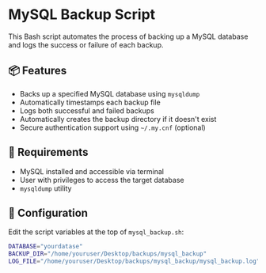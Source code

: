 # MySQL Backup Script

This Bash script automates the process of backing up a MySQL database and logs the success or failure of each backup.

## 📦 Features

- Backs up a specified MySQL database using `mysqldump`
- Automatically timestamps each backup file
- Logs both successful and failed backups
- Automatically creates the backup directory if it doesn't exist
- Secure authentication support using `~/.my.cnf` (optional)

## 🧾 Requirements

- MySQL installed and accessible via terminal
- User with privileges to access the target database
- `mysqldump` utility

## 🔧 Configuration

Edit the script variables at the top of `mysql_backup.sh`:

```bash
DATABASE="yourdatase"
BACKUP_DIR="/home/youruser/Desktop/backups/mysql_backup"
LOG_FILE="/home/youruser/Desktop/backups/mysql_backup/mysql_backup.log"
